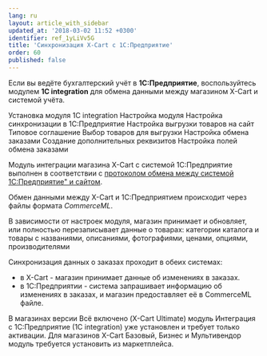 ```yaml
---
lang: ru
layout: article_with_sidebar
updated_at: '2018-03-02 11:52 +0300'
identifier: ref_1yLiVv5G
title: 'Синхронизация X-Cart с 1С:Предприятие'
order: 60
published: false
---
```

Если вы ведёте бухгалтерский учёт в **1С:Предприятие**, воспользуйтесь модулем **1C integration** для обмена данными между магазином X-Cart и системой учёта.

Установка модуля 1C integration
Настройка модуля 
Настройка синхронизации в 1С:Предприятие
Настройка выгрузки товаров на сайт
Типовое соглашение
Выбор товаров для выгрузки
Настройка обмена заказами
Создание дополнительных реквизитов
Настройка полей обмена заказами

Модуль интеграции магазина X-Cart c системой 1С:Предприятие выполнен в соответствии с [протоколом обмена между системой 1С:Предприятие" и сайтом](http://v8.1c.ru/edi/edi_stnd/131/ "Синхронизация X-Cart с 1С:Предприятие"). 

Обмен данными между X-Cart и 1С:Предприятием происходит через файлы формата _CommerceML_.

В зависимости от настроек модуля, магазин принимает и обновляет, или полностью перезаписывает данные о товарах: категории каталога и товары с названиями, описаниями, фотографиями, ценами, опциями, производителями

Синхронизация данных о заказах проходит в обеих системах: 
- в X-Cart - магазин принимает данные об изменениях в заказах. 
- в 1С:Предприятии - система запрашивает информацию об изменениях в заказах, и магазин предоставляет её в CommerceML файле.


В магазинах версии Всё включено (X-Cart Ultimate) модуль Интеграция с 1С:Предприятие (1C integration) уже установлен и требует только активации. Для магазинов X-Cart Базовый, Бизнес и  Мультивендор модуль требуется установить из маркетплейса.
